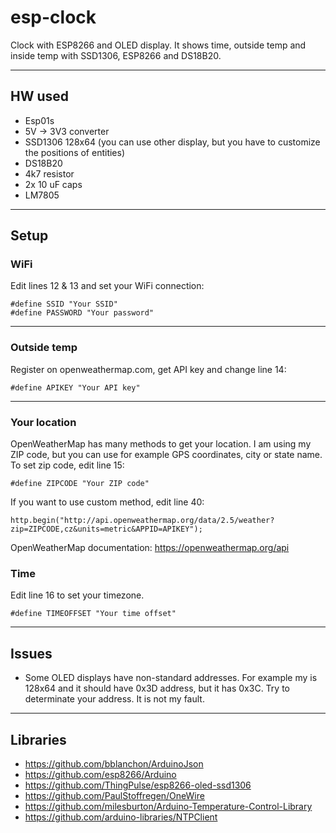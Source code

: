 # esp-clock
Clock with ESP8266 and OLED display. It shows time, outside temp and inside temp with SSD1306, ESP8266 and DS18B20.

---

## HW used

- Esp01s
- 5V -> 3V3 converter
- SSD1306 128x64 (you can use other display, but you have to customize the positions of entities)
- DS18B20
- 4k7 resistor
- 2x 10 uF caps
- LM7805

---

## Setup
### WiFi
Edit lines 12 & 13 and set your WiFi connection:
```
#define SSID "Your SSID"
#define PASSWORD "Your password"
```

---

### Outside temp
Register on openweathermap.com, get API key and change line 14:
```
#define APIKEY "Your API key"
```

---

### Your location
OpenWeatherMap has many methods to get your location. I am using my ZIP code, but you can use for example GPS coordinates, city or state name. To set zip code, edit line 15:
```
#define ZIPCODE "Your ZIP code"
```
If you want to use custom method, edit line 40:
```
http.begin("http://api.openweathermap.org/data/2.5/weather?zip=ZIPCODE,cz&units=metric&APPID=APIKEY");
```

OpenWeatherMap documentation:
https://openweathermap.org/api

### Time
Edit line 16 to set your timezone.
```
#define TIMEOFFSET "Your time offset"
```

---

## Issues

- Some OLED displays have non-standard addresses. For example my is 128x64 and it should have 0x3D address, but it has 0x3C. Try to determinate your address. It is not my fault.

---

## Libraries

- https://github.com/bblanchon/ArduinoJson
- https://github.com/esp8266/Arduino
- https://github.com/ThingPulse/esp8266-oled-ssd1306
- https://github.com/PaulStoffregen/OneWire
- https://github.com/milesburton/Arduino-Temperature-Control-Library
- https://github.com/arduino-libraries/NTPClient
